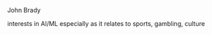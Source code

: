 John Brady

interests in AI/ML especially as it relates to sports, gambling, culture

<!---
0xjbrady/0xjbrady is a ✨ special ✨ repository because its `README.md` (this file) appears on your GitHub profile.
You can click the Preview link to take a look at your changes.
--->
